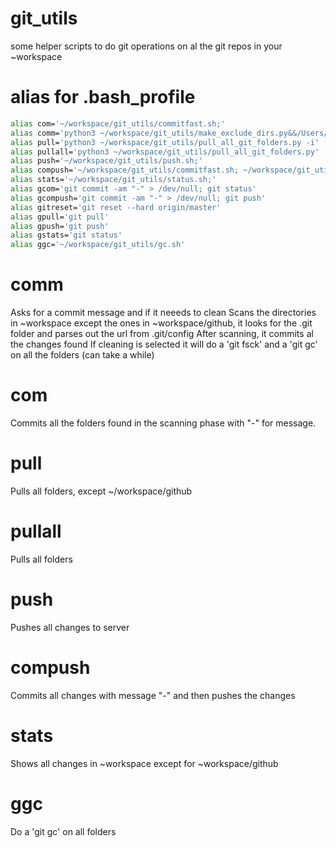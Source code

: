git_utils
=========

some helper scripts to do git operations on al the git repos in your ~workspace


alias for .bash_profile
=======================
```bash
alias com='~/workspace/git_utils/commitfast.sh;'
alias comm='python3 ~/workspace/git_utils/make_exclude_dirs.py&&/Users/rabshakeh/workspace/git_utils/commit.sh&&/Users/rabshakeh/workspace/git_utils/push.sh'
alias pull='python3 ~/workspace/git_utils/pull_all_git_folders.py -i'
alias pullall='python3 ~/workspace/git_utils/pull_all_git_folders.py'
alias push='~/workspace/git_utils/push.sh;'
alias compush='~/workspace/git_utils/commitfast.sh; ~/workspace/git_utils/push.sh; wait'
alias stats='~/workspace/git_utils/status.sh;'
alias gcom='git commit -am "-" > /dev/null; git status'
alias gcompush='git commit -am "-" > /dev/null; git push'
alias gitreset='git reset --hard origin/master'
alias gpull='git pull'
alias gpush='git push'
alias gstats='git status'
alias ggc='~/workspace/git_utils/gc.sh'
```

comm
====
Asks for a commit message and if it neeeds to clean
Scans the directories in ~workspace except the ones in ~workspace/github, it looks for the .git folder and parses out the url from .git/config
After scanning, it commits al the changes found 
If cleaning is selected it will do a 'git fsck' and a 'git gc' on all the folders (can take a while)

com
===
Commits all the folders found in the scanning phase with "-" for message.

pull
====
Pulls all folders, except ~/workspace/github

pullall
=======
Pulls all folders

push
====
Pushes all changes to server

compush
=======
Commits all changes with message "-" and then pushes the changes

stats
=====
Shows all changes in ~workspace except for ~workspace/github

ggc
===
Do a 'git gc' on all folders

